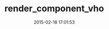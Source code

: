 ---
layout: post
title:  "render_component_vho"
repo:   "vhochstein/render_component"
date:   2015-02-18 17:01:53
gemurl: http://github.com/vhochstein/render_component
---